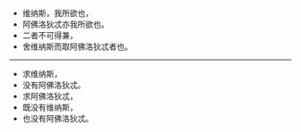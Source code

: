 - 维纳斯，我所欲也，
- 阿佛洛狄忒亦我所欲也。
- 二者不可得兼，
- 舍维纳斯而取阿佛洛狄忒者也。 
---
- 求维纳斯，
- 没有阿佛洛狄忒。
- 求阿佛洛狄忒，
- 既没有维纳斯，
- 也没有阿佛洛狄忒。